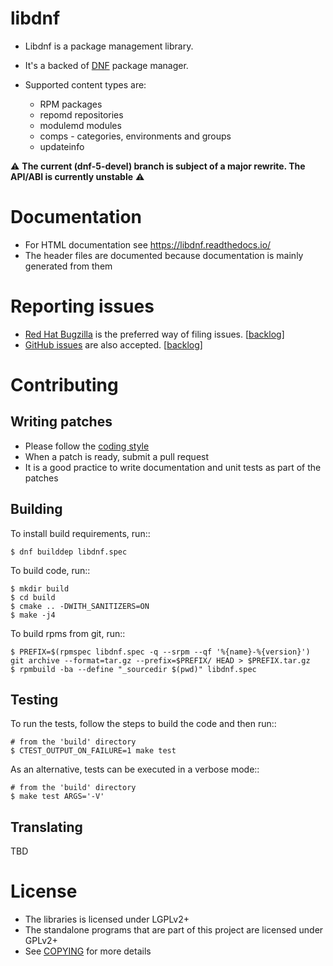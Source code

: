 libdnf
======

* Libdnf is a package management library.
* It's a backed of [DNF](https://github.com/rpm-software-management/dnf) package manager.
* Supported content types are:

  * RPM packages
  * repomd repositories
  * modulemd modules
  * comps - categories, environments and groups
  * updateinfo


:warning: **The current (dnf-5-devel) branch is subject of a major rewrite. The API/ABI is currently unstable** :warning:


Documentation
=============

* For HTML documentation see https://libdnf.readthedocs.io/
* The header files are documented because documentation is mainly generated from them


Reporting issues
================

* [Red Hat Bugzilla](https://bugzilla.redhat.com/enter_bug.cgi?product=Fedora&component=libdnf) is the preferred way of filing issues. [[backlog](https://bugzilla.redhat.com/buglist.cgi?bug_status=__open__&product=Fedora&component=libdnf)]
* [GitHub issues](https://github.com/rpm-software-management/libdnf/issues/new) are also accepted. [[backlog](https://github.com/rpm-software-management/libdnf/issues)]


Contributing
============


Writing patches
---------------

* Please follow the [coding style](CODING_STYLE.md)
* When a patch is ready, submit a pull request
* It is a good practice to write documentation and unit tests as part of the patches


Building
--------
To install build requirements, run::

    $ dnf builddep libdnf.spec

To build code, run::

    $ mkdir build
    $ cd build
    $ cmake .. -DWITH_SANITIZERS=ON
    $ make -j4

To build rpms from git, run::

    $ PREFIX=$(rpmspec libdnf.spec -q --srpm --qf '%{name}-%{version}') git archive --format=tar.gz --prefix=$PREFIX/ HEAD > $PREFIX.tar.gz
    $ rpmbuild -ba --define "_sourcedir $(pwd)" libdnf.spec


Testing
-------
To run the tests, follow the steps to build the code and then run::

    # from the 'build' directory
    $ CTEST_OUTPUT_ON_FAILURE=1 make test

As an alternative, tests can be executed in a verbose mode::

    # from the 'build' directory
    $ make test ARGS='-V'


Translating
-----------
TBD


License
=======

* The libraries is licensed under LGPLv2+
* The standalone programs that are part of this project are licensed under GPLv2+
* See [COPYING](COPYING.md) for more details
